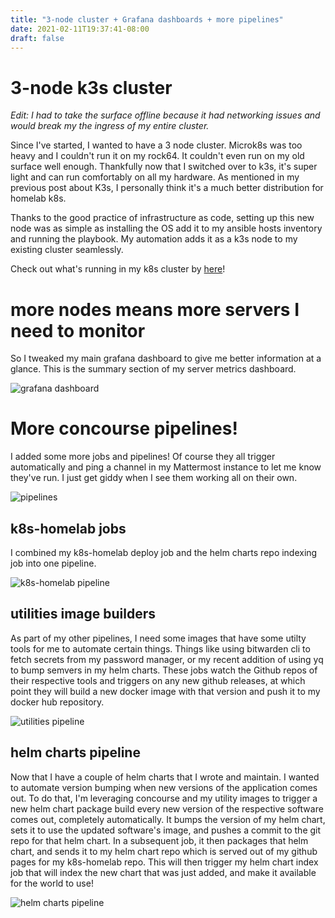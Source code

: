```yaml
---
title: "3-node cluster + Grafana dashboards + more pipelines"
date: 2021-02-11T19:37:41-08:00
draft: false
---
```


# 3-node k3s cluster
*Edit: I had to take the surface offline because it had networking issues and would break my the ingress of my entire cluster.*

Since I've started, I wanted to have a 3 node cluster. Microk8s was too heavy and I couldn't run it on my rock64. It couldn't even run on my old surface well enough. Thankfully now that I switched over to k3s, it's super light and can run comfortably on all my hardware. As mentioned in my previous post about K3s, I personally think it's a much better distribution for homelab k8s.

Thanks to the good practice of infrastructure as code, setting up this new node was as simple as installing the OS add it to my ansible hosts inventory and running the playbook. My automation adds it as a k3s node to my existing cluster seamlessly.

Check out what's running in my k8s cluster by [here](https://kube.pleasenoddos.com/#scale=2)!

# more nodes means more servers I need to monitor
So I tweaked my main grafana dashboard to give me better information at a glance. This is the summary section of my server metrics dashboard.

![grafana dashboard](grafana.png)


# More concourse pipelines!
I added some more jobs and pipelines! Of course they all trigger automatically and ping a channel in my Mattermost instance to let me know they've run. I just get giddy when I see them working all on their own.

![pipelines](pipelines.png)

## k8s-homelab jobs
I combined my k8s-homelab deploy job and the helm charts repo indexing job into one pipeline.

![k8s-homelab pipeline](k8s-homelab.png)

## utilities image builders
As part of my other pipelines, I need some images that have some utilty tools for me to automate certain things. Things like using bitwarden cli to fetch secrets from my password manager, or my recent addition of using yq to bump semvers in my helm charts. These jobs watch the Github repos of their respective tools and triggers on any new github releases, at which point they will build a new docker image with that version and push it to my docker hub repository.

![utilities pipeline](utilities.png)

## helm charts pipeline
Now that I have a couple of helm charts that I wrote and maintain. I wanted to automate version bumping when new versions of the application comes out. To do that, I'm leveraging concourse and my utility images to trigger a new helm chart package build every new version of the respective software comes out, completely automatically. It bumps the version of my helm chart, sets it to use the updated software's image, and pushes a commit to the git repo for that helm chart. In a subsequent job, it then packages that helm chart, and sends it to my helm chart repo which is served out of my github pages for my k8s-homelab repo. This will then trigger my helm chart index job that will index the new chart that was just added, and make it available for the world to use!

![helm charts pipeline](helm-charts.png)
